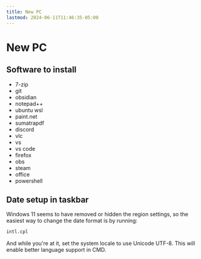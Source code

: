 ```yaml
---
title: New PC
lastmod: 2024-06-11T11:46:35-05:00
---
```

# New PC
## Software to install
* 7-zip
* git
* obsidian
* notepad++
* ubuntu wsl
* paint.net
* sumatrapdf
* discord
* vlc
* vs
* vs code
* firefox
* obs
* steam
* office
* powershell
## Date setup in taskbar
Windows 11 seems to have removed or hidden the region settings, so the easiest way to change the date format is by running:
```cmd
intl.cpl
```
And while you're at it, set the system locale to use Unicode UTF-8. This will enable better language support in CMD.